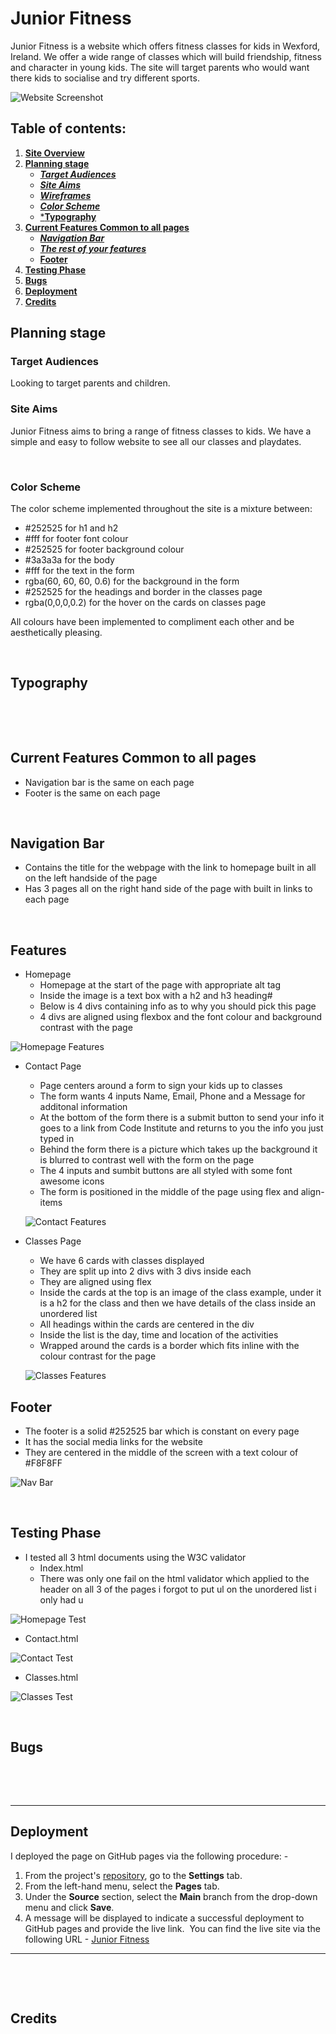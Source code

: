 
# **Junior Fitness**
 
 Junior Fitness is a website which offers fitness classes for kids in Wexford, Ireland. We offer a wide range of classes which will build friendship, fitness and character in young kids. The site will target parents who would want there kids to socialise and try different sports.


![Website Screenshot](assets/images/hompage-screenshot.png)
​
## Table of contents:
1. [**Site Overview**](#site-overview)
1. [**Planning stage**](#planning-stage)
    * [***Target Audiences***](#target-audiences)
    * [***Site Aims***](#site-aims)
    * [***Wireframes***](#wireframes)
    * [***Color Scheme***](#color-scheme)
    * [***Typography**](#typography)
1. [**Current Features Common to all pages**](#current-features-common-to-all-pages)
    * [***Navigation Bar***](#navigation-bar)
    * [***The rest of your features***](#features)
    * [**Footer**](#footer)
1. [**Testing Phase**](#testing-phase)
1. [**Bugs**](#bugs)
1. [**Deployment**](#deployment)
1. [**Credits**](#credits)
   
## **Planning stage**


### **Target Audiences**
​Looking to target parents and children.
​
​
### **Site Aims**
​Junior Fitness aims to bring a range of fitness classes to kids.
We have a simple and easy to follow website to see all our classes and playdates.


​
### **Color Scheme**
The color scheme implemented throughout the site is a mixture between:
- #252525 for h1 and h2
- #fff for footer font colour
- #252525 for footer background colour
- #3a3a3a for the body
- #fff for the text in the form
- rgba(60, 60, 60, 0.6) for the background in the form
- #252525 for the headings and border in the classes page
- rgba(0,0,0,0.2) for the hover on the cards on classes page

All colours have been implemented to compliment each other and be aesthetically pleasing.
 
​
## **Typography**
​

​
## **Current Features Common to all pages**
- Navigation bar is the same on each page
- Footer is the same on each page

​
## **Navigation Bar**
- Contains the title for the webpage with the link to homepage built in all on the left handside of the page
- Has 3 pages all on the right hand side of the page with built in links to each page

​
## **Features**
- Homepage 
  - Homepage at the start of the page with appropriate alt tag
  - Inside the image is a text box with a h2 and h3 heading#
  - Below is 4 divs containing info as to why you should pick this page
  - 4 divs are aligned using flexbox and the font colour and background contrast with the page

![Homepage Features](assets/images/homepage-features.png)

- Contact Page
  - Page centers around a form to sign your kids up to classes
  - The form wants 4 inputs Name, Email, Phone and a Message for additonal information
  - At the bottom of the form there is a submit button to send your info it goes to a link from Code Institute and returns to you the info you just typed in
  - Behind the form there is a picture which takes up the background it is blurred to contrast well with the form on the page
  - The 4 inputs and sumbit buttons are all styled with some font awesome icons
  - The form is positioned in the middle of the page using flex and align-items

  ![Contact Features](assets/images/signup-features.png)

- Classes Page
  - We have 6 cards with classes displayed 
  - They are split up into 2 divs with 3 divs inside each
  - They are aligned using flex 
  - Inside the cards at the top is an image of the class example, under it is a h2 for the class and then we have details of the class inside an unordered list
  - All headings within the cards are centered in the div
  - Inside the list is the day, time and location of the activities
  - Wrapped around the cards is a border which fits inline with the colour contrast for the page
   
   ![Classes Features](assets/images/classes-features.png)


## **Footer**
- The footer is a solid #252525 bar which is constant on every page
- It has the social media links for the website
- They are centered in the middle of the screen with a text colour of #F8F8FF

 ![Nav Bar](assets/images/nav-bar.png)

​
## **Testing Phase**
- I tested all 3 html documents using the W3C validator
  - Index.html
  - There was only one fail on the html validator which applied to the header on all 3 of the pages i forgot to put ul on the unordered list i only had u

![Homepage Test](assets/images/homepage-test.png)

  - Contact.html

![Contact Test](assets/images/contact-test.png)

  - Classes.html

​![Classes Test](assets/images/classes-test.png)




​
​
## **Bugs**
​

​
***
## **Deployment**
I deployed the page on GitHub pages via the following procedure: -
​
1. From the project's [repository](pageurl), go to the **Settings** tab.
2. From the left-hand menu, select the **Pages** tab.
3. Under the **Source** section, select the **Main** branch from the drop-down menu and click **Save**.
4. A message will be displayed to indicate a successful deployment to GitHub pages and provide the live link.
​
You can find the live site via the following URL - [Junior Fitness](https://peterq93.github.io/junior-fitness/classes.html)
***
​

​
## **Credits**

​

​
​